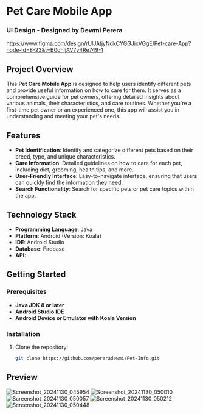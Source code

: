 # Pet Care Mobile App

### UI Design - Designed by Dewmi Perera
https://www.figma.com/design/rUlJAtjyNdkCYGGJixVGgE/Pet-care-App?node-id=8-23&t=B0ohIjAV7y4Re749-1

## Project Overview

This **Pet Care Mobile App** is designed to help users identify different pets and provide useful information on how to care for them. It serves as a comprehensive guide for pet owners, offering detailed insights about various animals, their characteristics, and care routines. Whether you're a first-time pet owner or an experienced one, this app will assist you in understanding and meeting your pet's needs.

## Features

- **Pet Identification**: Identify and categorize different pets based on their breed, type, and unique characteristics.
- **Care Information**: Detailed guidelines on how to care for each pet, including diet, grooming, health tips, and more.
- **User-Friendly Interface**: Easy-to-navigate interface, ensuring that users can quickly find the information they need.
- **Search Functionality**: Search for specific pets or pet care topics within the app.

## Technology Stack

- **Programming Language**: Java
- **Platform**: Android (Version: Koala)
- **IDE**: Android Studio
- **Database**: Firebase
- **API**: 

## Getting Started

### Prerequisites

- **Java JDK 8 or later**
- **Android Studio IDE**
- **Android Device or Emulator with Koala Version**

### Installation

1. Clone the repository:
   ```bash
   git clone https://github.com/pereradewmi/Pet-Info.git
## Preview
![Screenshot_20241130_045954](https://github.com/user-attachments/assets/092633fa-6acc-4091-8fe9-e0c2ac04d0c1)
![Screenshot_20241130_050010](https://github.com/user-attachments/assets/006df1b3-0205-48ed-8843-96e926da364c)
![Screenshot_20241130_050057](https://github.com/user-attachments/assets/320badcd-e0da-4708-9bc6-ae26faa74260)
![Screenshot_20241130_050212](https://github.com/user-attachments/assets/8e6e38d4-f1ac-436a-b923-d08df40fe097)
![Screenshot_20241130_050448](https://github.com/user-attachments/assets/9c1cf34e-8c15-4a6c-bd45-dd9786198197)


